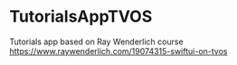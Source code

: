 # TutorialsAppTVOS

Tutorials app based on Ray Wenderlich course https://www.raywenderlich.com/19074315-swiftui-on-tvos
